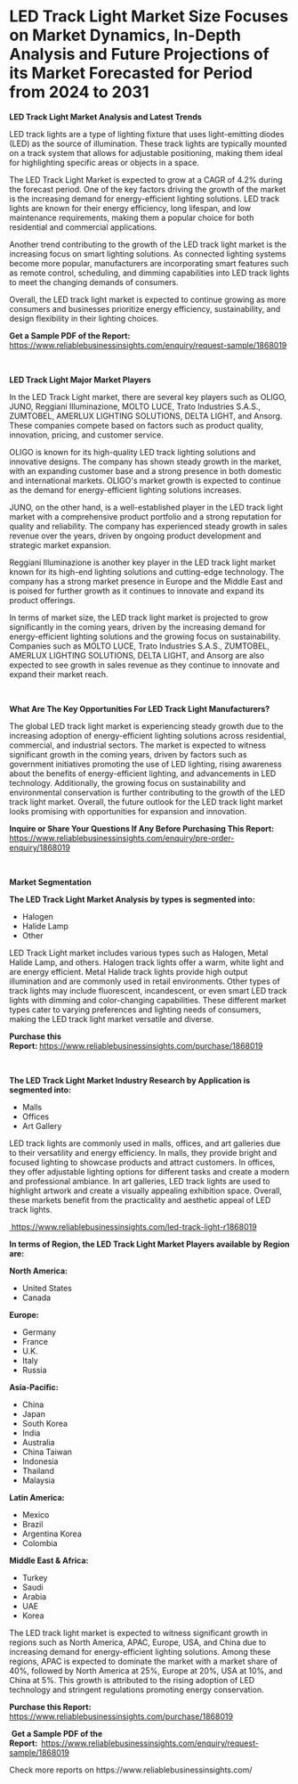 <p><h1>LED Track Light Market Size Focuses on Market Dynamics, In-Depth Analysis and Future Projections of its Market Forecasted for Period from 2024 to 2031</h1></p><p><strong>LED Track Light Market Analysis and Latest Trends</strong></p>
<p><p>LED track lights are a type of lighting fixture that uses light-emitting diodes (LED) as the source of illumination. These track lights are typically mounted on a track system that allows for adjustable positioning, making them ideal for highlighting specific areas or objects in a space. </p><p>The LED Track Light Market is expected to grow at a CAGR of 4.2% during the forecast period. One of the key factors driving the growth of the market is the increasing demand for energy-efficient lighting solutions. LED track lights are known for their energy efficiency, long lifespan, and low maintenance requirements, making them a popular choice for both residential and commercial applications. </p><p>Another trend contributing to the growth of the LED track light market is the increasing focus on smart lighting solutions. As connected lighting systems become more popular, manufacturers are incorporating smart features such as remote control, scheduling, and dimming capabilities into LED track lights to meet the changing demands of consumers. </p><p>Overall, the LED track light market is expected to continue growing as more consumers and businesses prioritize energy efficiency, sustainability, and design flexibility in their lighting choices.</p></p>
<p><strong>Get a Sample PDF of the Report:&nbsp;</strong> <a href="https://www.reliablebusinessinsights.com/enquiry/request-sample/1868019">https://www.reliablebusinessinsights.com/enquiry/request-sample/1868019</a></p>
<p>&nbsp;</p>
<p><strong>LED Track Light Major Market Players</strong></p>
<p><p>In the LED Track Light market, there are several key players such as OLIGO, JUNO, Reggiani Illuminazione, MOLTO LUCE, Trato Industries S.A.S., ZUMTOBEL, AMERLUX LIGHTING SOLUTIONS, DELTA LIGHT, and Ansorg. These companies compete based on factors such as product quality, innovation, pricing, and customer service.</p><p>OLIGO is known for its high-quality LED track lighting solutions and innovative designs. The company has shown steady growth in the market, with an expanding customer base and a strong presence in both domestic and international markets. OLIGO's market growth is expected to continue as the demand for energy-efficient lighting solutions increases.</p><p>JUNO, on the other hand, is a well-established player in the LED track light market with a comprehensive product portfolio and a strong reputation for quality and reliability. The company has experienced steady growth in sales revenue over the years, driven by ongoing product development and strategic market expansion.</p><p>Reggiani Illuminazione is another key player in the LED track light market known for its high-end lighting solutions and cutting-edge technology. The company has a strong market presence in Europe and the Middle East and is poised for further growth as it continues to innovate and expand its product offerings.</p><p>In terms of market size, the LED track light market is projected to grow significantly in the coming years, driven by the increasing demand for energy-efficient lighting solutions and the growing focus on sustainability. Companies such as MOLTO LUCE, Trato Industries S.A.S., ZUMTOBEL, AMERLUX LIGHTING SOLUTIONS, DELTA LIGHT, and Ansorg are also expected to see growth in sales revenue as they continue to innovate and expand their market reach.</p></p>
<p>&nbsp;</p>
<p><strong>What Are The Key Opportunities For LED Track Light Manufacturers?</strong></p>
<p><p>The global LED track light market is experiencing steady growth due to the increasing adoption of energy-efficient lighting solutions across residential, commercial, and industrial sectors. The market is expected to witness significant growth in the coming years, driven by factors such as government initiatives promoting the use of LED lighting, rising awareness about the benefits of energy-efficient lighting, and advancements in LED technology. Additionally, the growing focus on sustainability and environmental conservation is further contributing to the growth of the LED track light market. Overall, the future outlook for the LED track light market looks promising with opportunities for expansion and innovation.</p></p>
<p><strong>Inquire or Share Your Questions If Any Before Purchasing This Report:</strong> <a href="https://www.reliablebusinessinsights.com/enquiry/pre-order-enquiry/1868019">https://www.reliablebusinessinsights.com/enquiry/pre-order-enquiry/1868019</a></p>
<p>&nbsp;</p>
<p><strong>Market Segmentation</strong></p>
<p><strong>The LED Track Light Market Analysis by types is segmented into:</strong></p>
<p><ul><li>Halogen</li><li>Halide Lamp</li><li>Other</li></ul></p>
<p><p>LED Track Light market includes various types such as Halogen, Metal Halide Lamp, and others. Halogen track lights offer a warm, white light and are energy efficient. Metal Halide track lights provide high output illumination and are commonly used in retail environments. Other types of track lights may include fluorescent, incandescent, or even smart LED track lights with dimming and color-changing capabilities. These different market types cater to varying preferences and lighting needs of consumers, making the LED track light market versatile and diverse.</p></p>
<p><strong>Purchase this Report:&nbsp;</strong><a href="https://www.reliablebusinessinsights.com/purchase/1868019">https://www.reliablebusinessinsights.com/purchase/1868019</a></p>
<p>&nbsp;</p>
<p><strong>The LED Track Light Market Industry Research by Application is segmented into:</strong></p>
<p><ul><li>Malls</li><li>Offices</li><li>Art Gallery</li></ul></p>
<p><p>LED track lights are commonly used in malls, offices, and art galleries due to their versatility and energy efficiency. In malls, they provide bright and focused lighting to showcase products and attract customers. In offices, they offer adjustable lighting options for different tasks and create a modern and professional ambiance. In art galleries, LED track lights are used to highlight artwork and create a visually appealing exhibition space. Overall, these markets benefit from the practicality and aesthetic appeal of LED track lights.</p></p>
<p><a href="https://www.reliablebusinessinsights.com/led-track-light-r1868019">&nbsp;https://www.reliablebusinessinsights.com/led-track-light-r1868019</a></p>
<p><strong>In terms of Region, the LED Track Light Market Players available by Region are:</strong></p>
<p>
    <p> <strong> North America: </strong>
        <ul>
            <li>United States</li>
            <li>Canada</li>
        </ul>
        </p> 
    <p> <strong> Europe: </strong>
        <ul>
            <li>Germany</li>
            <li>France</li>
            <li>U.K.</li>
            <li>Italy</li>
            <li>Russia</li>
        </ul>
        </p> 
    <p> <strong> Asia-Pacific: </strong>
        <ul>
            <li>China</li>
            <li>Japan</li>
            <li>South Korea</li>
            <li>India</li>
            <li>Australia</li>
            <li>China Taiwan</li>
            <li>Indonesia</li>
            <li>Thailand</li>
            <li>Malaysia</li>
        </ul>
        </p> 
    <p> <strong> Latin America: </strong>
        <ul>
            <li>Mexico</li>
            <li>Brazil</li>
            <li>Argentina Korea</li>
            <li>Colombia</li>
        </ul>
        </p> 
    <p> <strong> Middle East & Africa: </strong>
        <ul>
            <li>Turkey</li>
            <li>Saudi</li>
            <li>Arabia</li>
            <li>UAE</li>
            <li>Korea</li>
        </ul>
    </p>
    </p>
<p><p>The LED track light market is expected to witness significant growth in regions such as North America, APAC, Europe, USA, and China due to increasing demand for energy-efficient lighting solutions. Among these regions, APAC is expected to dominate the market with a market share of 40%, followed by North America at 25%, Europe at 20%, USA at 10%, and China at 5%. This growth is attributed to the rising adoption of LED technology and stringent regulations promoting energy conservation.</p></p>
<p><strong>Purchase this Report: </strong><a href="https://www.reliablebusinessinsights.com/purchase/1868019">https://www.reliablebusinessinsights.com/purchase/1868019</a></p>
<p>&nbsp;<strong>Get a Sample PDF of the Report:&nbsp;&nbsp;</strong><a href="https://www.reliablebusinessinsights.com/enquiry/request-sample/1868019">https://www.reliablebusinessinsights.com/enquiry/request-sample/1868019</a></p>
<p><strong></strong></p>
<p>Check more reports on https://www.reliablebusinessinsights.com/</p>